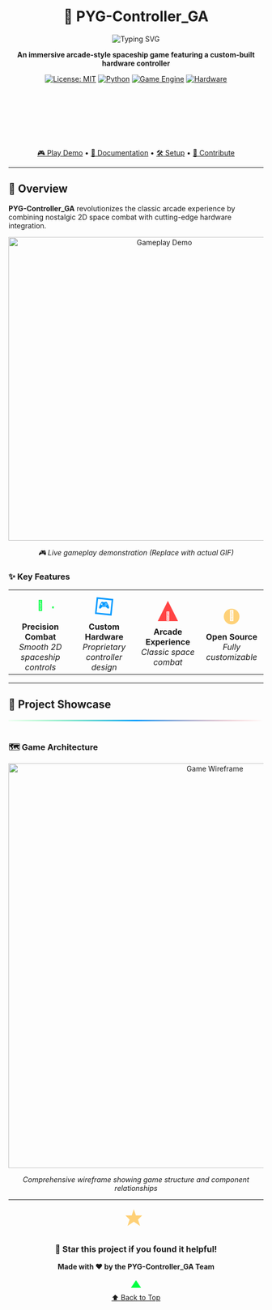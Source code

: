 <div align="center">

# 🚀 PYG-Controller_GA

<!-- Typing Animation -->
![Typing SVG](https://readme-typing-svg.herokuapp.com?font=Orbitron&size=24&pause=1000&color=00FF41&center=true&vCenter=true&width=600&lines=Next-Generation+2D+Space+Combat;Custom+Hardware+Controller;Immersive+Gaming+Experience)

**An immersive arcade-style spaceship game featuring a custom-built hardware controller**

<!-- Animated Badges -->
[![License: MIT](https://img.shields.io/badge/License-MIT-yellow.svg?style=for-the-badge&logo=opensourceinitiative&logoColor=white)](https://opensource.org/licenses/MIT)
[![Python](https://img.shields.io/badge/Python-3.8%2B-blue.svg?style=for-the-badge&logo=python&logoColor=white)](https://www.python.org/)
[![Game Engine](https://img.shields.io/badge/Engine-Pygame-green.svg?style=for-the-badge&logo=python&logoColor=white)](https://www.pygame.org/)
[![Hardware](https://img.shields.io/badge/Hardware-Arduino-red.svg?style=for-the-badge&logo=arduino&logoColor=white)](https://www.arduino.cc/)

<!-- Animated Spaceship SVG -->
<svg width="200" height="100" xmlns="http://www.w3.org/2000/svg">
  <defs>
    <linearGradient id="grad1" x1="0%" y1="0%" x2="100%" y2="0%">
      <stop offset="0%" style="stop-color:#00ff41;stop-opacity:1" />
      <stop offset="100%" style="stop-color:#0099ff;stop-opacity:1" />
    </linearGradient>
  </defs>
  <g>
    <animateTransform attributeName="transform" attributeType="XML" type="translate" 
                      values="-50,50;250,50;-50,50" dur="4s" repeatCount="indefinite"/>
    <!-- Spaceship Body -->
    <polygon points="0,45 30,35 30,65" fill="url(#grad1)"/>
    <!-- Engine Glow -->
    <circle cx="-5" cy="50" r="3" fill="#ff4444">
      <animate attributeName="opacity" values="0.3;1;0.3" dur="0.5s" repeatCount="indefinite"/>
    </circle>
  </g>
</svg>

[🎮 Play Demo](#demo) • [📖 Documentation](#documentation) • [🛠️ Setup](#installation) • [🤝 Contribute](#contributing)

</div>

---

## 🌟 Overview

**PYG-Controller_GA** revolutionizes the classic arcade experience by combining nostalgic 2D space combat with cutting-edge hardware integration.

<!-- Add your gameplay GIF here -->
<div align="center">
  <img src="https://via.placeholder.com/600x300/000000/00FF41?text=GAMEPLAY+DEMO+GIF" alt="Gameplay Demo" width="600">
  <p><em>🎮 Live gameplay demonstration (Replace with actual GIF)</em></p>
</div>

### ✨ Key Features

<!-- Animated Feature Icons -->
<div align="center">
  <table>
    <tr>
      <td align="center" width="25%">
        <svg width="60" height="60" xmlns="http://www.w3.org/2000/svg">
          <circle cx="30" cy="30" r="25" fill="none" stroke="#00ff41" stroke-width="3">
            <animate attributeName="stroke-dasharray" values="0,157;78.5,78.5;0,157" dur="2s" repeatCount="indefinite"/>
          </circle>
          <text x="30" y="35" text-anchor="middle" fill="#00ff41" font-size="20">🎯</text>
        </svg>
        <br><strong>Precision Combat</strong>
        <br><em>Smooth 2D spaceship controls</em>
      </td>
      <td align="center" width="25%">
        <svg width="60" height="60" xmlns="http://www.w3.org/2000/svg">
          <rect x="15" y="15" width="30" height="30" fill="none" stroke="#0099ff" stroke-width="3">
            <animateTransform attributeName="transform" type="rotate" values="0 30 30;360 30 30" dur="3s" repeatCount="indefinite"/>
          </rect>
          <text x="30" y="35" text-anchor="middle" fill="#0099ff" font-size="20">🎮</text>
        </svg>
        <br><strong>Custom Hardware</strong>
        <br><em>Proprietary controller design</em>
      </td>
      <td align="center" width="25%">
        <svg width="60" height="60" xmlns="http://www.w3.org/2000/svg">
          <polygon points="30,10 50,50 10,50" fill="#ff4444">
            <animateTransform attributeName="transform" type="translate" values="0,0;0,-10;0,0" dur="1s" repeatCount="indefinite"/>
          </polygon>
          <text x="30" y="45" text-anchor="middle" fill="white" font-size="16">🚀</text>
        </svg>
        <br><strong>Arcade Experience</strong>
        <br><em>Classic space combat</em>
      </td>
      <td align="center" width="25%">
        <svg width="60" height="60" xmlns="http://www.w3.org/2000/svg">
          <circle cx="30" cy="30" r="20" fill="#ffaa00">
            <animate attributeName="r" values="15;25;15" dur="2s" repeatCount="indefinite"/>
            <animate attributeName="opacity" values="0.5;1;0.5" dur="2s" repeatCount="indefinite"/>
          </circle>
          <text x="30" y="35" text-anchor="middle" fill="white" font-size="20">🔧</text>
        </svg>
        <br><strong>Open Source</strong>
        <br><em>Fully customizable</em>
      </td>
    </tr>
  </table>
</div>

---

## 🎨 Project Showcase

<!-- Animated Section Divider -->
<div align="center">
  <svg width="100%" height="20" xmlns="http://www.w3.org/2000/svg">
    <defs>
      <linearGradient id="wave" x1="0%" y1="0%" x2="100%" y2="0%">
        <stop offset="0%" style="stop-color:#00ff41;stop-opacity:0">
          <animate attributeName="stop-opacity" values="0;1;0" dur="2s" repeatCount="indefinite"/>
        </stop>
        <stop offset="50%" style="stop-color:#0099ff;stop-opacity:1"/>
        <stop offset="100%" style="stop-color:#ff4444;stop-opacity:0">
          <animate attributeName="stop-opacity" values="0;1;0" dur="2s" repeatCount="indefinite" begin="1s"/>
        </stop>
      </linearGradient>
    </defs>
    <rect width="100%" height="3" fill="url(#wave)"/>
  </svg>
</div>

### 🗺️ Game Architecture
<div align="center">
  <img src="https://github.com/rslzrr/PYG-Controller_GA/blob/b2d85d341784df6ad907a21a09a22042f175a6e7/outputIMG/wireframe.png" alt="Game Wireframe" width="800">
  <p><em>Comprehensive wireframe showing game structure and component relationships</em></p>
</div>

<!-- Rest of your content... -->

---

<!-- Animated Footer -->
<div align="center">

<!-- Pulsing Star Animation -->
<svg width="50" height="50" xmlns="http://www.w3.org/2000/svg">
  <polygon points="25,5 30,20 45,20 35,30 40,45 25,35 10,45 15,30 5,20 20,20" fill="#ffaa00">
    <animate attributeName="opacity" values="0.5;1;0.5" dur="1.5s" repeatCount="indefinite"/>
    <animateTransform attributeName="transform" type="scale" values="0.8;1.2;0.8" dur="1.5s" repeatCount="indefinite"/>
  </polygon>
</svg>

### 🌟 Star this project if you found it helpful!

**Made with ❤️ by the PYG-Controller_GA Team**

<!-- Animated "Back to Top" -->
<a href="#-pyg-controller_ga">
  <svg width="30" height="30" xmlns="http://www.w3.org/2000/svg">
    <polygon points="15,5 25,20 5,20" fill="#00ff41">
      <animateTransform attributeName="transform" type="translate" values="0,0;0,-5;0,0" dur="1s" repeatCount="indefinite"/>
    </polygon>
  </svg>
  <br>⬆ Back to Top
</a>

</div>
